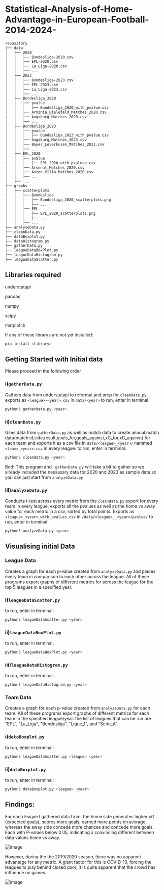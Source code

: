 # Statistical-Analysis-of-Home-Advantage-in-European-Football-2014-2024-
```bash
repository
├── data
│   ├── 2020
│   │   ├── Bundesliga-2020.csv
│   │   ├── EPL-2020.csv
│   │   ├── La_Liga-2020.csv
│   │   ├── ...
│   ├── 2023
│   │   ├── Bundesliga-2023.csv
│   │   ├── EPL-2023.csv
│   │   ├── La_Liga-2023.csv
│   │   ├── ...
│   ├── Bundesliga_2020
│   │   ├── pvalue
│   │   │   ├── Bundesliga_2020_with_pvalue.csv
│   │   ├── Arminia_Bielefeld_Matches_2020.csv
│   │   ├── Augsburg_Matches_2020.csv
│   │   ├── ...
│   ├── Bundesliga_2023
│   │   ├── pvalue
│   │   │   ├── Bundesliga_2023_with_pvalue.csv
│   │   ├── Augsburg_Matches_2023.csv
│   │   ├── Bayer_Leverkusen_Matches_2023.csv
│   │   ├── ...
│   ├── EPL_2020
│   │   ├── pvalue
│   │   │   ├── EPL_2020_with_pvalues.csv
│   │   ├── Arsenal_Matches_2020.csv
│   │   ├── Aston_Villa_Matches_2020.csv
│   │   ├── ...
│   ├── ...
├── graphs
│   ├── scatterplots
│   │   ├── Bundesliga
│   │   │   ├── Bundesliga_2020_scatterplots.png
│   │   │   ├── ...
│   │   ├── EPL
│   │   │   ├── EPL_2020_scatterplots.png
│   │   │   ├── ...
│   │   ├── ...
├── analyseData.py
├── cleanData.py
├── dataBoxplot.py
├── dataHistogram.py
├── gatherData.py
├── leagueDataBoxPlot.py
├── leagueDataHistogram.py
├── leagueDataScatter.py
```

## Libraries required

understatapi 

pandas

numpy

scipy

matplotlib

If any of these librarys are not yet installed:
```bash
pip install <library>
```

## Getting Started with Initial data
Please proceed in the following order

### i)`gatherData.py`
Gathers data from understatapi to reformat and prep for `cleanData.py`, exports as `<league>-<year>.csv` in `data/<year>`
to run, enter in terminal:
```bash
python3 gatherData.py <year>
```

### ii)`cleanData.py`
Uses data from `gatherData.py` as well as match data to create annual match data(match id,side,result,goals_for,goals_against,xG_for,xG_against) for each team and exports it as a csv file in `data/<league>_<year>/` nammed `<team>_<year>.csv` in every league.
to run, enter in terminal:
```bash
python3 cleanData.py <year>
```
Both This program and ` gatherData.py` will take a bit to gather so we already included the nessesary data for 2020 and 2023 as sample data so you can just start from `analyzeData.py`

### iii)`analyzeData.py`
Conducts t-test across every metric from the `cleanData.py` export for every team in every league, exports all the pvalues as well as the home vs away value for each metric in a csv, sorted by total points. Exports as `<league>_<year>_with_pvalues.csv` in `/data/<league>__<year>/pvalue/`
to run, enter in terminal:
```bash
python3 analyzeData.py <year>
```

## Visualising initial Data

### League Data
Creates a graph for each p-value created from `analyzeData.py` and places every team in comparison to each other across the league.
All of these programs export graphs of different metrics for across the league for the top 5 leagues in a specified year.
### i)`leagueDataScatter.py`
to run, enter in terminal:
```bash
python3 leagueDataScatter.py <year>
```

### ii)`leagueDataBoxPlot.py`
to run, enter in terminal:
```bash
python3 leagueDataBoxPlot.py <year>
```

### iii)`leagueDataHistogram.py`
to run, enter in terminal:
```bash
python3 leagueDataHistogram.py <year>
```

### Team Data
Creates a graph for each p-value created from `analyzeData.py` for each team.
All of these programs export graphs of different metrics for each team in the specified league/year.
the list of leagues that can be run are "EPL", "La_Liga", "Bundesliga", "Ligue_1", and "Serie_A" 
### i)`dataBoxplot.py`
to run, enter in terminal:
```bash
python3 leagueDataScatter.py <league> <year>
```

### ii)`dataBoxplot.py`
to run, enter in terminal:
```bash
python3 dataBoxplot.py <league> <year>
```

## Findings:
For each league I gathered data from, the home side generates higher xG (expected goals), scores more goals, earned more points on average, 
whereas the away side concede more chances and concede more goals. Each with P-values below 0.05, indicating a convincing different between data values home vs away. 

![image](https://github.com/user-attachments/assets/2a64fb63-13a3-4a54-a7ce-46b7b71ff56a)

However, during the the 2019/2020 season, there was no apparent advantage for any metric.
A giant factor for this is COVID-19, forcing the leagues to play behind closed door, it is quite
apparent that the crowd has influence on games.

![image](https://github.com/user-attachments/assets/37cd5e45-dfcd-4e5d-bf55-889ea295a227)

